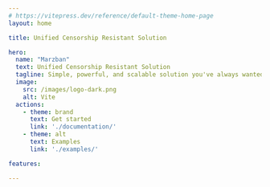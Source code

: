 ```yaml
---
# https://vitepress.dev/reference/default-theme-home-page
layout: home

title: Unified Censorship Resistant Solution

hero:
  name: "Marzban"
  text: Unified Censorship Resistant Solution
  tagline: Simple, powerful, and scalable solution you've always wanted.
  image:
    src: /images/logo-dark.png
    alt: Vite
  actions:
    - theme: brand
      text: Get started
      link: './documentation/'
    - theme: alt
      text: Examples
      link: './examples/'

features:

---
```


